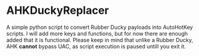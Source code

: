 # AHKDuckyReplacer
 A simple python script to convert Rubber Ducky payloads into AutoHotKey scripts.
 I will add more keys and functions, but for now there are enough added that it is functional.
 Please keep in mind that unlike a Rubber Ducky, AHK **cannot** bypass UAC, as script execution is paused untill you exit it.
 
